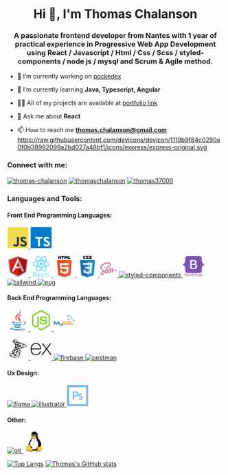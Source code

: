 <h1 align="center">Hi 👋, I'm Thomas Chalanson</h1>
<h3 align="center">A passionate frontend developer from Nantes with 1 year of practical experience in Progressive Web App Development using React / Javascript / Html / Css / Scss / styled-components / node js / mysql and Scrum & Agile method.</h3>

- 🔭 I’m currently working on [pockedex](https://github.com/thomas37000/pokemon)

- 🌱 I’m currently learning **Java, Typescript, Angular**

- 👨‍💻 All of my projects are available at [portfolio link](https://thomas-chalanson-react-portfolio.netlify.app/)

- 💬 Ask me about **React**

- 📫 How to reach me **thomas.chalanson@gmail.com**
https://raw.githubusercontent.com/devicons/devicon/1119b9f84c0290e0f0b38982099a2bd027a48bf1/icons/express/express-original.svg

<h3 align="left">Connect with me:</h3>
<p align="left">
<a href="https://linkedin.com/in/thomas-chalanson" target="blank"><img align="center" src="https://raw.githubusercontent.com/rahuldkjain/github-profile-readme-generator/master/src/images/icons/Social/linked-in-alt.svg" alt="thomas-chalanson" height="40" width="50" /></a>
<a href="https://codepen.io/thomaschalanson" target="blank"><img align="center" src="https://raw.githubusercontent.com/rahuldkjain/github-profile-readme-generator/master/src/images/icons/Social/codepen.svg" alt="thomaschalanson" height="40" width="50" /></a>
<a href="https://codesandbox.com/thomas37000" target="blank"><img align="center" src="https://cdn.jsdelivr.net/npm/simple-icons@3.0.1/icons/codesandbox.svg" alt="thomas37000" height="40" width="50" /></a>
</p>
<h3 align="left">Languages and Tools:</h3>

<h4>Front End Programming Languages:</h4>

<a href="https://developer.mozilla.org/en-US/docs/Web/JavaScript" target="_blank"> <img src="https://raw.githubusercontent.com/devicons/devicon/master/icons/javascript/javascript-original.svg" alt="javascript" width="50" height="50"/> </a> 
<a href="https://www.typescriptlang.org/" target="_blank"> <img src="https://raw.githubusercontent.com/devicons/devicon/master/icons/typescript/typescript-original.svg" alt="typescript" width="50" height="50"/> </a>

<p></p>

<p align="left">
<a href="https://angular.io/" target="_blank"> <img src="https://raw.githubusercontent.com/devicons/devicon/1119b9f84c0290e0f0b38982099a2bd027a48bf1/icons/angularjs/angularjs-original.svg" alt="angular" width="50" height="50"/> </a> 
<a href="https://reactjs.org/" target="_blank"> <img src="https://raw.githubusercontent.com/devicons/devicon/master/icons/react/react-original-wordmark.svg" alt="react" width="50" height="50"/> </a> 
<a href="https://www.w3.org/html/" target="_blank"> <img src="https://raw.githubusercontent.com/devicons/devicon/master/icons/html5/html5-original-wordmark.svg" alt="html5" width="50" height="50"/> </a>
<a href="https://www.w3schools.com/css/" target="_blank"> <img src="https://raw.githubusercontent.com/devicons/devicon/master/icons/css3/css3-original-wordmark.svg" alt="css3" width="50" height="50"/> </a> <a href="https://sass-lang.com" target="_blank"> <img src="https://raw.githubusercontent.com/devicons/devicon/master/icons/sass/sass-original.svg" alt="sass" width="40" height="40"/> </a>
<a href="https://styled-components.com/" target="_blank"> <img src="https://styled-components.com/logo.png" alt="styled-components" width="50" height="50"/> </a>
<a href="https://getbootstrap.com" target="_blank"> <img src="https://raw.githubusercontent.com/devicons/devicon/master/icons/bootstrap/bootstrap-plain-wordmark.svg" alt="bootstrap" width="50" height="50"/> </a>
<a href="https://tailwindcss.com/" target="_blank"> <img src="https://upload.wikimedia.org/wikipedia/commons/thumb/d/d5/Tailwind_CSS_Logo.svg/600px-Tailwind_CSS_Logo.svg.png?20211001194333" alt="tailwind" width="50" height="50"/> </a>
<a href="https://pugjs.org" target="_blank"> <img src="https://cdn.worldvectorlogo.com/logos/pug.svg" alt="pug" width="50" height="50"/> </a> 
</p> 

<h4>Back End Programming Languages:</h4>
<a href="https://www.oracle.com/fr/java/" target="_blank"> <img src="https://raw.githubusercontent.com/devicons/devicon/1119b9f84c0290e0f0b38982099a2bd027a48bf1/icons/java/java-original.svg" alt="java" width="50" height="50"/> </a> 
<a href="https://nodejs.org" target="_blank"> <img src="https://raw.githubusercontent.com/devicons/devicon/1119b9f84c0290e0f0b38982099a2bd027a48bf1/icons/nodejs/nodejs-original.svg" alt="node" width="50" height="50"/> </a>
<a href="https://www.mysql.com/" target="_blank"> <img src="https://raw.githubusercontent.com/devicons/devicon/1119b9f84c0290e0f0b38982099a2bd027a48bf1/icons/mysql/mysql-original-wordmark.svg" alt="mysql" width="50" height="50"/> </a> 

<p></p>

<p>
<a href="https://www.microsoft.com/en-us/sql-server" target="_blank"> <img src="https://raw.githubusercontent.com/devicons/devicon/1119b9f84c0290e0f0b38982099a2bd027a48bf1/icons/microsoftsqlserver/microsoftsqlserver-plain.svg" alt="mysql server" alt="mysql server" width="50" height="50"/>
<a href="https://expressjs.com" target="_blank"> <img src="https://raw.githubusercontent.com/devicons/devicon/1119b9f84c0290e0f0b38982099a2bd027a48bf1/icons/express/express-original.svg" alt="express" width="50" height="50"/>
<a href="https://firebase.google.com/" target="_blank"> <img src="https://www.vectorlogo.zone/logos/firebase/firebase-icon.svg" alt="firebase" width="50" height="50"/> </a>
<a href="https://postman.com" target="_blank"> <img src="https://www.vectorlogo.zone/logos/getpostman/getpostman-icon.svg" alt="postman" width="50" height="50"/> </a>
</p>
 
  
<h4>Ux Design:</h4>

<a href="https://www.figma.com/" target="_blank"> <img src="https://www.vectorlogo.zone/logos/figma/figma-icon.svg" alt="figma" width="50" height="50"/> </a> 
<a href="https://www.adobe.com/in/products/illustrator.html" target="_blank"> <img src="https://www.vectorlogo.zone/logos/adobe_illustrator/adobe_illustrator-icon.svg" alt="illustrator" width="50" height="50"/> </a> 
<a href="https://www.photoshop.com/en" target="_blank"> <img src="https://raw.githubusercontent.com/devicons/devicon/master/icons/photoshop/photoshop-line.svg" alt="photoshop" width="50" height="50"/> </a> 

<h4>Other:</h4>

<a href="https://git-scm.com/" target="_blank"> <img src="https://www.vectorlogo.zone/logos/git-scm/git-scm-icon.svg" alt="git" width="50" height="50"/> </a> 
<a href="https://www.linux.org/" target="_blank"> <img src="https://raw.githubusercontent.com/devicons/devicon/master/icons/linux/linux-original.svg" alt="linux" width="50" height="50"/> </a> 
    
[![Top Langs](https://github-readme-stats.vercel.app/api/top-langs/?username=thomas37000&layout=compact)]()
[![Thomas's GitHub stats](https://github-readme-stats.vercel.app/api?username=thomas37000&show_icons=true&theme=dark)]()

